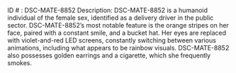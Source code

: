 ID # : DSC-MATE-8852
Description: DSC-MATE-8852 is a humanoid individual of the female sex, identified as a delivery driver in the public sector. DSC-MATE-8852’s most notable feature is the orange stripes on her face, paired with a constant smile, and a bucket hat. Her eyes are replaced with violet-and-red LED screens, constantly switching between various animations, including what appears to be rainbow visuals. DSC-MATE-8852 also possesses golden earrings and a cigarette, which she frequently smokes.